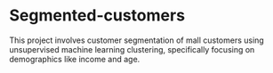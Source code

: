 # Segmented-customers
This project involves customer segmentation of mall customers using unsupervised machine learning clustering, specifically focusing on demographics like income and age.
